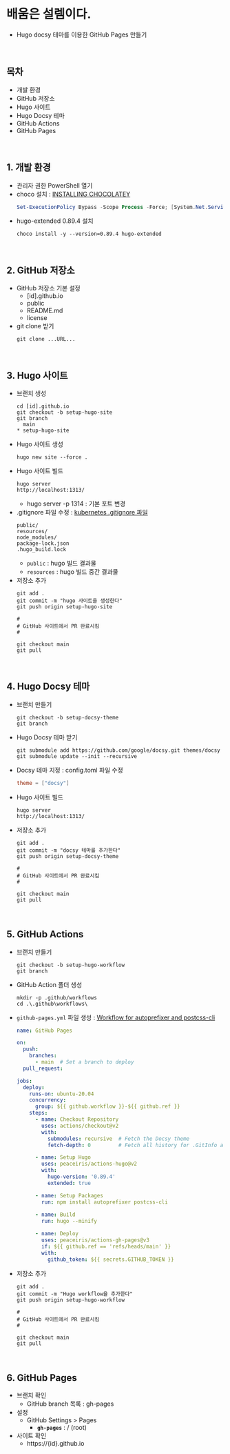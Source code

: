 # 배움은 설렘이다.
- Hugo docsy 테마를 이용한 GitHub Pages 만들기

<br/>

## 목차
- 개발 환경
- GitHub 저장소
- Hugo 사이트
- Hugo Docsy 테마
- GitHub Actions
- GitHub Pages

<br/>

## 1. 개발 환경
- 관리자 권한 PowerShell 열기
- choco 설치 : [INSTALLING CHOCOLATEY](https://chocolatey.org/install)
  ```powershell
  Set-ExecutionPolicy Bypass -Scope Process -Force; [System.Net.ServicePointManager]::SecurityProtocol = [System.Net.ServicePointManager  ::SecurityProtocol -bor 3072; iex ((New-Object System.Net.WebClient).DownloadString('https://community.chocolatey.org/install.ps1'))
  ```
- hugo-extended 0.89.4 설치
  ```shell
  choco install -y --version=0.89.4 hugo-extended
  ```

<br/>

## 2. GitHub 저장소
- GitHub 저장소 기본 설정
  - [id].github.io
  - public
  - README.md
  - license
- git clone 받기
  ```shell
  git clone ...URL...
  ```

<br/>

## 3. Hugo 사이트
- 브랜치 생성
  ```shell
  cd [id].github.io
  git checkout -b setup-hugo-site
  git branch
    main
  * setup-hugo-site
  ```
- Hugo 사이트 생성
  ```shell
  hugo new site --force .
  ```
- Hugo 사이트 빌드
  ```shell
  hugo server
  http://localhost:1313/
  ```
  - hugo server -p 1314 : 기본 포트 변경
- .gitignore 파일 수정 : [kubernetes .gitignore 파일](https://github.com/kubernetes/website/blob/main/.gitignore#L29)
  ```
  public/
  resources/
  node_modules/
  package-lock.json
  .hugo_build.lock
  ```
  - `public` : hugo 빌드 결과물
  - `resources` : hugo 빌드 중간 결과물
- 저장소 추가
  ```shell
  git add .
  git commit -m "hugo 사이트을 생성한다"
  git push origin setup-hugo-site
  
  #
  # GitHub 사이트에서 PR 완료시킴
  #
  
  git checkout main
  git pull
  ```

<br/>

## 4. Hugo Docsy 테마
- 브랜치 만들기
  ```shell
  git checkout -b setup-docsy-theme
  git branch
  ```
- Hugo Docsy 테마 받기
  ```shell
  git submodule add https://github.com/google/docsy.git themes/docsy
  git submodule update --init --recursive
  ```
- Docsy 테마 지정 : config.toml 파일 수정
  ```toml
  theme = ["docsy"]
  ```
- Hugo 사이트 빌드
  ```shell
  hugo server
  http://localhost:1313/
  ```
- 저장소 추가
  ```shell
  git add .
  git commit -m "docsy 테마를 추가한다"
  git push origin setup-docsy-theme
  
  #
  # GitHub 사이트에서 PR 완료시킴
  #
  
  git checkout main
  git pull
  ```

<br/>

## 5. GitHub Actions
- 브랜치 만들기
  ```shell
  git checkout -b setup-hugo-workflow
  git branch
  ```
- GitHub Action 폴더 생성
  ```shell
  mkdir -p .github/workflows
  cd .\.github\workflows\
  ```
- `github-pages.yml` 파일 생성 : [Workflow for autoprefixer and postcss-cli](https://github.com/peaceiris/actions-hugo#%EF%B8%8F-workflow-for-autoprefixer-and-postcss-cli)
  ```yml
  name: GitHub Pages
  
  on:
    push:
      branches:
        - main  # Set a branch to deploy
    pull_request:
  
  jobs:
    deploy:
      runs-on: ubuntu-20.04
      concurrency:
        group: ${{ github.workflow }}-${{ github.ref }}
      steps:
        - name: Checkout Repository
          uses: actions/checkout@v2
          with:
            submodules: recursive  # Fetch the Docsy theme
            fetch-depth: 0         # Fetch all history for .GitInfo and .Lastmod
  
        - name: Setup Hugo
          uses: peaceiris/actions-hugo@v2
          with:
            hugo-version: '0.89.4'
            extended: true
  
        - name: Setup Packages
          run: npm install autoprefixer postcss-cli
        
        - name: Build
          run: hugo --minify
  
        - name: Deploy
          uses: peaceiris/actions-gh-pages@v3
          if: ${{ github.ref == 'refs/heads/main' }}
          with:
            github_token: ${{ secrets.GITHUB_TOKEN }}
  ```
- 저장소 추가
  ```shell
  git add .
  git commit -m "Hugo workflow을 추가한다"
  git push origin setup-hugo-workflow
  
  #
  # GitHub 사이트에서 PR 완료시킴
  #
  
  git checkout main
  git pull
  ```

<br/>

## 6. GitHub Pages
- 브랜치 확인
  - GitHub branch 목록 : gh-pages
- 설정
  - GitHub Settings > Pages
    - **`gh-pages`** : / (root) 
- 사이트 확인
  - https://{id}.github.io
